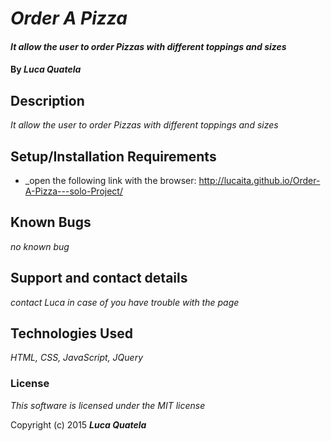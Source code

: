# _Order A Pizza_

#### _It allow the user to order Pizzas with different toppings and sizes_

#### By _**Luca Quatela**_

## Description

_It allow the user to order Pizzas with different toppings and sizes_

## Setup/Installation Requirements

* _open the following link with the browser: http://lucaita.github.io/Order-A-Pizza---solo-Project/

## Known Bugs

_no known bug_

## Support and contact details

_contact Luca in case of you have trouble with the page_

## Technologies Used

_HTML, CSS, JavaScript, JQuery_

### License

*This software is licensed under the MIT license*

Copyright (c) 2015 **_Luca Quatela_**
